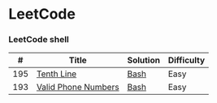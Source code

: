 LeetCode
========
### LeetCode shell
| # | Title | Solution | Difficulty |
| ---| ----- | -------- | ---------- |
|195|[Tenth Line](https://leetcode.com/problems/tenth-line/)|[Bash](./bash/Tenth%20Line/Tenth%20Line.sh)|Easy|
|193|[Valid Phone Numbers](https://leetcode.com/problems/valid-phone-numbers/)|[Bash](./bash/Valid%20Phone%20Numbers/Valid%20Phone%20Numbers.sh)|Easy|

